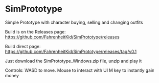 # SimPrototype
Simple Prototype with character buying, selling and changing outfits

Build is on the Releases page: https://github.com/FahrenheitKid/SimPrototype/releases

Build direct page: https://github.com/FahrenheitKid/SimPrototype/releases/tag/v0.1

Just download the SimPrototype_Windows.zip file, unzip and play it

Controls:
WASD to move.
Mouse to interact with UI
M key to instantly gain money
